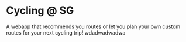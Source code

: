 # Cycling @ SG
A webapp that recommends you routes or let you plan your own custom routes for your next cycling trip!
wdadwadwadwa
